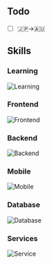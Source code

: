 ## Todo
- [ ] 🇯🇵→🇦🇺

## Skills

### Learning
![Learning](https://skillicons.dev/icons?i=kubernetes,react,rust,ts)

### Frontend
![Frontend](https://skillicons.dev/icons?i=css,html,js)

### Backend
![Backend](https://skillicons.dev/icons?i=go,cs,java,python)<br/>

### Mobile
![Mobile](https://skillicons.dev/icons?i=flutter,kotlin,swift)

### Database
![Database](https://skillicons.dev/icons?i=firebase,mongodb,mysql,redis,postgres,sqlite)

### Services
![Service](https://skillicons.dev/icons?i=aws,docker,heroku)
